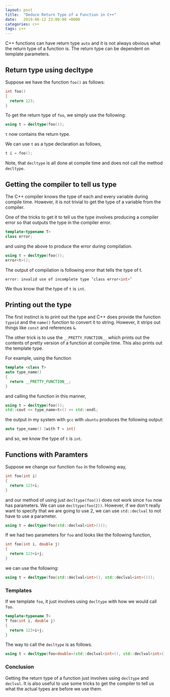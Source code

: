 ```yaml
---
layout: post
title:  "Deduce Return Type of a Function in C++"
date:   2019-06-12 23:00:00 +0000
categories: c++
tags: c++
---
```


C++ functions can have return type `auto` and it is not always obvious what the return type of a function is. The return type can be dependent on template parameters.

## Return type using decltype

Suppose we have the function `foo()` as follows:

```cpp
int foo()
{
  return 123;
}
```

To get the return type of `foo`, we simply use the following:

```cpp
using t = decltype(foo());
```

`t` now contains the return type.

We can use `t` as a type declaration as follows,

```cpp
t i = foo();
```

Note, that `decltype` is all done at compile time and does not call the method `decltype`.

## Getting the compiler to tell us type

The C++ compiler knows the type of each and every variable during compile time. However, it is not trivial to get the type of a variable from the compiler.

One of the tricks to get it to tell us the type involves producing a compiler error so that outputs the type in the compiler error.

```cpp
template<typename T>
class error;
```

and using the above to produce the error during compilation.

```cpp
using t = decltype(foo());
error<t>();
```

The output of compilation is following error that tells the type of t.

```cpp
error: invalid use of incomplete type ‘class error<int>’
```

We thus know that the type of `t` is `int`.

## Printing out the type

The first instinct is to print out the type and C++ does provide the function `typeid` and the `name()` function to convert it to string. However, it strips out things like `const` and references `&`.

The other trick is to use the `__PRETTY_FUNCTION__` which prints out the contents of pretty version of a function at compile time. This also prints out the template type.

For example, using the function

```cpp
template <class T>
auto type_name()
{
  return __PRETTY_FUNCTION__;
}
```

and calling the function in this manner,

```cpp
using t = decltype(foo());
std::cout << type_name<t>() << std::endl;
```

the output in my system with `gcc` with `ubuntu` produces the following output:

```cpp
auto type_name() [with T = int]
```
and so, we know the type of `t` is `int`. 

## Functions with Paramters

Suppose we change our function `foo` in the following way, 

```cpp
int foo(int i)
{
  return 123+i;
}
```

and our method of using just `decltype(foo())` does not work since `foo` now has parameters. We can use `decltype(foo(2))`. However, if we don't really want to specify that we are going to use 2, we can use `std::declval` to not have to use a parameter.

```cpp
using t = decltype(foo(std::declval<int>()));
```

If we had two parameters for `foo` and looks like the following function, 

```cpp
int foo(int i, double j)
{
  return 123+i+j;
}
```

we can use the following:

```cpp
using t = decltype(foo(std::declval<int>(), std::declval<int>()));
```

### Templates

If we template `foo`, it just involves using `decltype` with how we would call `foo`.

```cpp
template<typename T>
T foo(int i, double j)
{
  return 123+i+j;
}
```

The way to call the `decltype` is as follows.

```cpp
using t = decltype(foo<double>(std::declval<int>(), std::declval<int>()));
```

### Conclusion

Getting the return type of a function just involves using `decltype` and `declval`. It is also useful to use some tricks to get the compiler to tell us what the actual types are before we use them.
